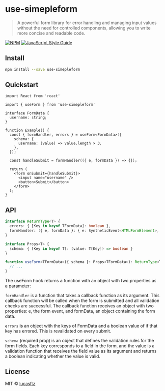 # use-simepleform

> A powerful form library for error handling and managing input values without the need for controlled components, allowing you to write more concise and readable code.

[![NPM](https://img.shields.io/npm/v/use-simepleform.svg)](https://www.npmjs.com/package/use-simepleform) [![JavaScript Style Guide](https://img.shields.io/badge/code_style-standard-brightgreen.svg)](https://standardjs.com)

## Install

```bash
npm install --save use-simepleform
```

## Quickstart

```tsx
import React from 'react'

import { useForm } from 'use-simepleform'

interface FormData {
  username: string;
}

function Example() {
  const { formHandler, errors } = useForm<FormData>({
    schema: {
      username: (value) => value.length > 3,
    },
  });

  const handleSubmit = formHandler(({ e, formData }) => {});

  return (
    <form onSubmit={handleSubmit}>
      <input name="username" />
      <button>Submit</button>
    </form>
  );
}
```

## API

```ts
interface ReturnType<T> {
  errors: { [Key in keyof TFormData]: boolean },
  formHandler: ({ e, formData }: { e: SyntheticEvent<HTMLFormElement>, formData: T }) => void
}

interface Props<T> {
  schema: { [Key in keyof T]: (value: T[Key]) => boolean }
}

function useForm<TFormData>({ schema }: Props<TFormData>): ReturnType<TFormData> {
  // ...
}
```
The useForm hook returns a function with an object with two properties as a parameter:

`formHandler` is a function that takes a callback function as its argument. This callback function will be called when the form is submitted and all validation checks are successful. The callback function receives an object with two properties: e, the form event, and formData, an object containing the form data.

`errors` is an object with the keys of FormData and a boolean value of if that key has errored. This is revalidated on every submit.

`schema` (required prop) is an object that defines the validation rules for the form fields. Each key corresponds to a field in the form, and the value is a validation function that receives the field value as its argument and returns a boolean indicating whether the value is valid.

## License

MIT © [lucasftz](https://github.com/lucasftz)
